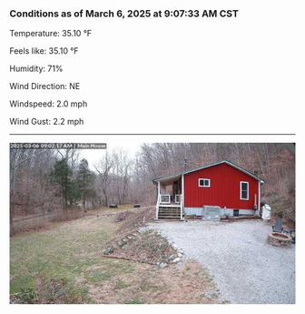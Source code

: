 ### Conditions as of March 6, 2025 at 9:07:33 AM CST 

Temperature: 35.10 &deg;F

Feels like: 35.10 &deg;F

Humidity: 71%

Wind Direction: NE

Windspeed: 2.0 mph

Wind Gust: 2.2 mph

---

<img src="./images/latest.jpeg"/>

